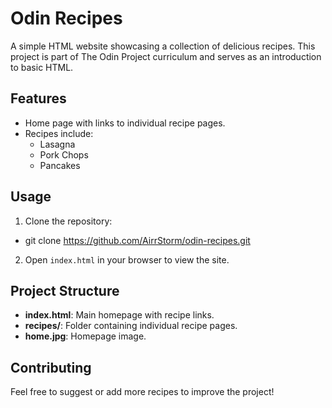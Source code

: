 # Odin Recipes

A simple HTML website showcasing a collection of delicious recipes. This project is part of The Odin Project curriculum and serves as an introduction to basic HTML.

## Features
- Home page with links to individual recipe pages.
- Recipes include:
  - Lasagna
  - Pork Chops
  - Pancakes

## Usage
1. Clone the repository:
- git clone https://github.com/AirrStorm/odin-recipes.git

2. Open `index.html` in your browser to view the site.

## Project Structure
- **index.html**: Main homepage with recipe links.
- **recipes/**: Folder containing individual recipe pages.
- **home.jpg**: Homepage image.

## Contributing
Feel free to suggest or add more recipes to improve the project!
